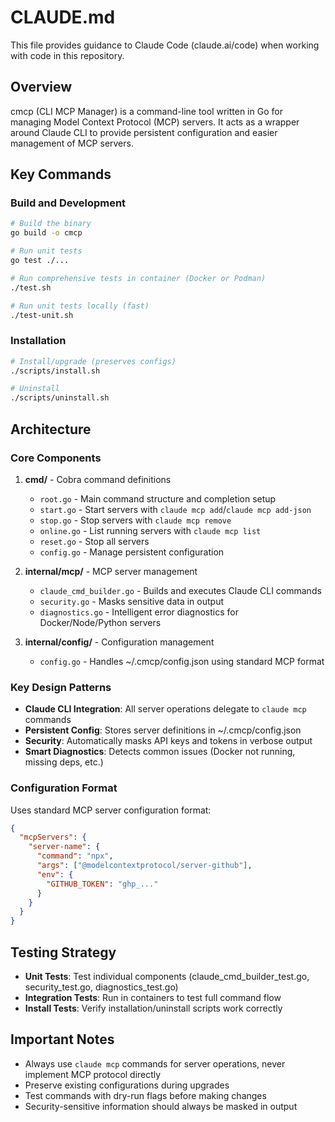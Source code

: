 # CLAUDE.md

This file provides guidance to Claude Code (claude.ai/code) when working with code in this repository.

## Overview

cmcp (CLI MCP Manager) is a command-line tool written in Go for managing Model Context Protocol (MCP) servers. It acts as a wrapper around Claude CLI to provide persistent configuration and easier management of MCP servers.

## Key Commands

### Build and Development
```bash
# Build the binary
go build -o cmcp

# Run unit tests
go test ./...

# Run comprehensive tests in container (Docker or Podman)
./test.sh

# Run unit tests locally (fast)
./test-unit.sh
```

### Installation
```bash
# Install/upgrade (preserves configs)
./scripts/install.sh

# Uninstall
./scripts/uninstall.sh
```

## Architecture

### Core Components

1. **cmd/** - Cobra command definitions
   - `root.go` - Main command structure and completion setup
   - `start.go` - Start servers with `claude mcp add`/`claude mcp add-json`
   - `stop.go` - Stop servers with `claude mcp remove`
   - `online.go` - List running servers with `claude mcp list`
   - `reset.go` - Stop all servers
   - `config.go` - Manage persistent configuration

2. **internal/mcp/** - MCP server management
   - `claude_cmd_builder.go` - Builds and executes Claude CLI commands
   - `security.go` - Masks sensitive data in output
   - `diagnostics.go` - Intelligent error diagnostics for Docker/Node/Python servers

3. **internal/config/** - Configuration management
   - `config.go` - Handles ~/.cmcp/config.json using standard MCP format

### Key Design Patterns

- **Claude CLI Integration**: All server operations delegate to `claude mcp` commands
- **Persistent Config**: Stores server definitions in ~/.cmcp/config.json
- **Security**: Automatically masks API keys and tokens in verbose output
- **Smart Diagnostics**: Detects common issues (Docker not running, missing deps, etc.)

### Configuration Format

Uses standard MCP server configuration format:
```json
{
  "mcpServers": {
    "server-name": {
      "command": "npx",
      "args": ["@modelcontextprotocol/server-github"],
      "env": {
        "GITHUB_TOKEN": "ghp_..."
      }
    }
  }
}
```

## Testing Strategy

- **Unit Tests**: Test individual components (claude_cmd_builder_test.go, security_test.go, diagnostics_test.go)
- **Integration Tests**: Run in containers to test full command flow
- **Install Tests**: Verify installation/uninstall scripts work correctly

## Important Notes

- Always use `claude mcp` commands for server operations, never implement MCP protocol directly
- Preserve existing configurations during upgrades
- Test commands with dry-run flags before making changes
- Security-sensitive information should always be masked in output